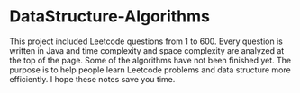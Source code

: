 # DataStructure-Algorithms
This project included Leetcode questions from 1 to 600. Every question is written in Java and time complexity and space complexity are analyzed at the top of the page.
Some of the algorithms have not been finished yet. The purpose is to help people learn Leetcode problems and data structure more efficiently. I hope these notes save you time.
